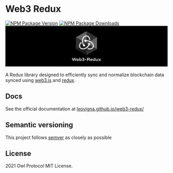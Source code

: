 # Web3 Redux

[![NPM Package Version][npm-image-version]][npm-url]
[![NPM Package Downloads][npm-image-downloads]][npm-url]
![web3-redux-1024x256.svg](./docs-static/web3-redux-1024x256.svg)

A Redux library designed to efficiently sync and normalize blockchain data synced using [web3.js](https://github.com/ChainSafe/web3.js) and [redux](https://github.com/reduxjs/redux).

## Docs

See the official documentation at [leovigna.github.io/web3-redux/][gh-page]

## Semantic versioning

This project follows [semver](https://semver.org/) as closely as possible

## License

2021 Owl Protocol
MIT License.

[repo]: https://github.com/owlprotocol/web3-redux
[gh-page]: https://owlprotocol.github.io/web3-redux/
[npm-image-version]: https://img.shields.io/npm/v/@owlprotocol/web3-redux.svg
[npm-image-downloads]: https://img.shields.io/npm/dm/@owlprotocol/web3-redux.svg
[npm-url]: https://npmjs.org/package/@owlprotocol/web3-redux
